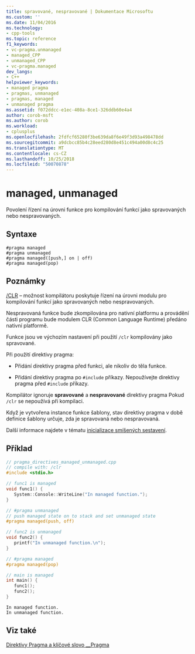```yaml
---
title: spravované, nespravované | Dokumentace Microsoftu
ms.custom: ''
ms.date: 11/04/2016
ms.technology:
- cpp-tools
ms.topic: reference
f1_keywords:
- vc-pragma.unmanaged
- managed_CPP
- unmanaged_CPP
- vc-pragma.managed
dev_langs:
- C++
helpviewer_keywords:
- managed pragma
- pragmas, unmanaged
- pragmas, managed
- unmanaged pragma
ms.assetid: f072ddcc-e1ec-408a-8ce1-326ddb60e4a4
author: corob-msft
ms.author: corob
ms.workload:
- cplusplus
ms.openlocfilehash: 2fdfcf65280f3be639da8f6e49f3d93a498478dd
ms.sourcegitcommit: a9dcbcc85b4c28eed280d8e451c494a00d8c4c25
ms.translationtype: MT
ms.contentlocale: cs-CZ
ms.lasthandoff: 10/25/2018
ms.locfileid: "50070878"
---
```

# <a name="managed-unmanaged"></a>managed, unmanaged
Povolení řízení na úrovni funkce pro kompilování funkcí jako spravovaných nebo nespravovaných.

## <a name="syntax"></a>Syntaxe

```
#pragma managed
#pragma unmanaged
#pragma managed([push,] on | off)
#pragma managed(pop)
```

## <a name="remarks"></a>Poznámky

[/CLR](../build/reference/clr-common-language-runtime-compilation.md) – možnost kompilátoru poskytuje řízení na úrovni modulu pro kompilování funkcí jako spravovaných nebo nespravovaných.

Nespravovaná funkce bude zkompilována pro nativní platformu a provádění části programu bude modulem CLR (Common Language Runtime) předáno nativní platformě.

Funkce jsou ve výchozím nastavení při použití `/clr` kompilovány jako spravované.

Při použití direktivy pragma:

- Přidání direktivy pragma před funkci, ale nikoliv do těla funkce.

- Přidání direktivy pragma po `#include` příkazy. Nepoužívejte direktivy pragma před `#include` příkazy.

Kompilátor ignoruje **spravované** a **nespravované** direktivy pragma Pokud `/clr` se nepoužívá při kompilaci.

Když je vytvořena instance funkce šablony, stav direktivy pragma v době definice šablony určuje, zda je spravovaná nebo nespravovaná.

Další informace najdete v tématu [inicializace smíšených sestavení](../dotnet/initialization-of-mixed-assemblies.md).

## <a name="example"></a>Příklad

```cpp
// pragma_directives_managed_unmanaged.cpp
// compile with: /clr
#include <stdio.h>

// func1 is managed
void func1() {
   System::Console::WriteLine("In managed function.");
}

// #pragma unmanaged
// push managed state on to stack and set unmanaged state
#pragma managed(push, off)

// func2 is unmanaged
void func2() {
   printf("In unmanaged function.\n");
}

// #pragma managed
#pragma managed(pop)

// main is managed
int main() {
   func1();
   func2();
}
```

```Output
In managed function.
In unmanaged function.
```

## <a name="see-also"></a>Viz také

[Direktivy Pragma a klíčové slovo __Pragma](../preprocessor/pragma-directives-and-the-pragma-keyword.md)